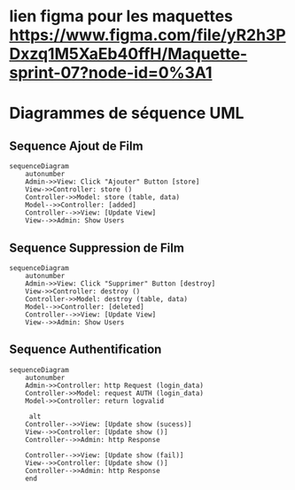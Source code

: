 lien figma pour les maquettes https://www.figma.com/file/yR2h3PDxzq1M5XaEb40ffH/Maquette-sprint-07?node-id=0%3A1
=======

# Diagrammes de séquence UML

## Sequence Ajout de Film

```mermaid
sequenceDiagram
    autonumber
    Admin->>View: Click "Ajouter" Button [store] 
    View->>Controller: store () 
    Controller->>Model: store (table, data) 
    Model-->>Controller: [added] 
    Controller-->>View: [Update View] 
    View-->>Admin: Show Users
```
## Sequence Suppression de Film 

```mermaid
sequenceDiagram
    autonumber
    Admin->>View: Click "Supprimer" Button [destroy]
    View->>Controller: destroy ()
    Controller->>Model: destroy (table, data)
    Model-->>Controller: [deleted]
    Controller-->>View: [Update View]
    View-->>Admin: Show Users
```
## Sequence Authentification

```mermaid
sequenceDiagram
    autonumber
    Admin->>Controller: http Request (login_data) 
    Controller->>Model: request AUTH (login_data) 
    Model->>Controller: return logvalid 

     alt 
    Controller-->>View: [Update show (sucess)] 
    View-->>Controller: [Update show ()] 
    Controller-->>Admin: http Response 

    Controller-->>View: [Update show (fail)] 
    View-->>Controller: [Update show ()] 
    Controller-->>Admin: http Response
    end
```


    
